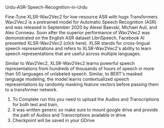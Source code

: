 Urdu-ASR-Speech-Recognition-in-Urdu

Fine-Tune XLSR-Wav2Vec2 for low-resource ASR with hugs Transformers Wav2Vec2 is a pretrained model for Automatic Speech Recognition (ASR) and was released in September 2020 by Alexei Baevski, Michael Auli, and Alex Conneau. Soon after the superior performance of Wav2Vec2 was demonstrated on the English ASR dataset LibriSpeech, Facebook AI presented XLSR-Wav2Vec2 (click here). XLSR stands for cross-lingual speech representations and refers to XLSR-Wav2Vec2's ability to learn speech representations that are useful across multiple languages.

Similar to Wav2Vec2, XLSR-Wav2Vec2 learns powerful speech representations from hundreds of thousands of hours of speech in more than 50 languages of unlabeled speech. Similar, to BERT's masked language modeling, the model learns contextualized speech representations by randomly masking feature vectors before passing them to a transformer network.

  1.  To Complete run this you need to upload the Audios and Transcriptions for both test and train,
  2.  It was written generic so make sure to mount google drive and provide the path of Audios and Transcriptions available in drive
  3.  Checkpoint will be saved in your GDrive

